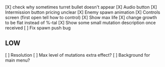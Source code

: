[X] check why sometimes turret bullet doesn't appear
[X] Audio button
[X] Intermission button pricing unclear
[X] Enemy spawn animation
[X] Controls screen (first open tell how to control)
[X] Show max life
[X] change growth to be flat instead of %-tal
[X] Show some small mutation description once received
[ ] Fix spawn push bug


## LOW
[ ] Resolution
[ ] Max level of mutations extra effect?
[ ] Background for main menu?